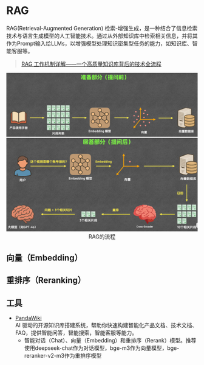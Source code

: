 # RAG
RAG(Retrieval-Augmented Generation) 检索-增强生成，是一种结合了信息检索技术与语言生成模型的人工智能技术。通过从外部知识库中检索相关信息，并将其作为Prompt输入给LLMs，以增强模型处理知识密集型任务的能力，如知识库、智能客服等。
> [RAG 工作机制详解——一个高质量知识库背后的技术全流程](https://www.bilibili.com/video/BV1JLN2z4EZQ/?spm_id_from=333.1387.homepage.video_card.click&vd_source=50f856c7eacb227ad5ea84420a6b423b)
> 

<center>
<img src="pic/RAG/RAG_before_quiz.png" width = "800">
<img src="pic/RAG/RAG_after_quiz.png" width = "800">
<br>
RAG的流程
</center>

## 向量（Embedding）

## 重排序（Reranking）

## 工具
* [PandaWiki](https://pandawiki.docs.baizhi.cloud/)  
  AI 驱动的开源知识库搭建系统，帮助你快速构建智能化产品文档、技术文档、FAQ，提供智能问答，智能搜索，智能客服等能力。
  - 智能对话（Chat）、向量（Embedding）和重排序（Rerank）模型。推荐使用deepseek-chat作为对话模型，bge-m3作为向量模型，bge-reranker-v2-m3作为重排序模型
